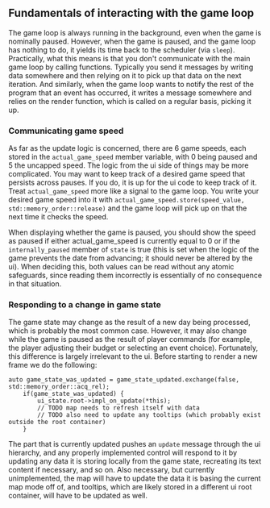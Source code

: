 ## Fundamentals of interacting with the game loop

The game loop is always running in the background, even when the game is nominally paused. However, when the game is paused, and the game loop has nothing to do, it yields its time back to the scheduler (via `sleep`). Practically, what this means is that you don't communicate with the main game loop by calling functions. Typically you send it messages by writing data somewhere and then relying on it to pick up that data on the next iteration. And similarly, when the game loop wants to notify the rest of the program that an event has occurred, it writes a message somewhere and relies on the render function, which is called on a regular basis, picking it up.

### Communicating game speed

As far as the update logic is concerned, there are 6 game speeds, each stored in the `actual_game_speed` member variable, with 0 being paused and 5 the uncapped speed. The logic from the ui side of things may be more complicated. You may want to keep track of a desired game speed that persists across pauses. If you do, it is up for the ui code to keep track of it. Treat `actual_game_speed` more like a signal to the game loop. You write your desired game speed into it with `actual_game_speed.store(speed_value, std::memory_order::release)` and the game loop will pick up on that the next time it checks the speed.

When displaying whether the game is paused, you should show the speed as paused if either actual_game_speed is currently equal to 0 or if the `internally_paused` member of `state` is true (this is set when the logic of the game prevents the date from advancing; it should never be altered by the ui). When deciding this, both values can be read without any atomic safeguards, since reading them incorrectly is essentially of no consequence in that situation.

### Responding to a change in game state

The game state may change as the result of a new day being processed, which is probably the most common case. However, it may also change while the game is paused as the result of player commands (for example, the player adjusting their budget or selecting an event choice). Fortunately, this difference is largely irrelevant to the ui. Before starting to render a new frame we do the following:
```
auto game_state_was_updated = game_state_updated.exchange(false, std::memory_order::acq_rel);
	if(game_state_was_updated) {
		ui_state.root->impl_on_update(*this);
		// TODO map needs to refresh itself with data
		// TODO also need to update any tooltips (which probably exist outside the root container)
	}
```
The part that is currently updated pushes an `update` message through the ui hierarchy, and any properly implemented control will respond to it by updating any data it is storing locally from the game state, recreating its text content if necessary, and so on. Also necessary, but currently unimplemented, the map will have to update the data it is basing the current map mode off of, and tooltips, which are likely stored in a different ui root container, will have to be updated as well.

